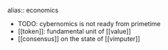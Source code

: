 alias:: economics

- TODO: cybernomics is not ready from primetime
- [[token]]: fundamental unit of [[value]]
- [[consensus]] on the state of [[vimputer]]